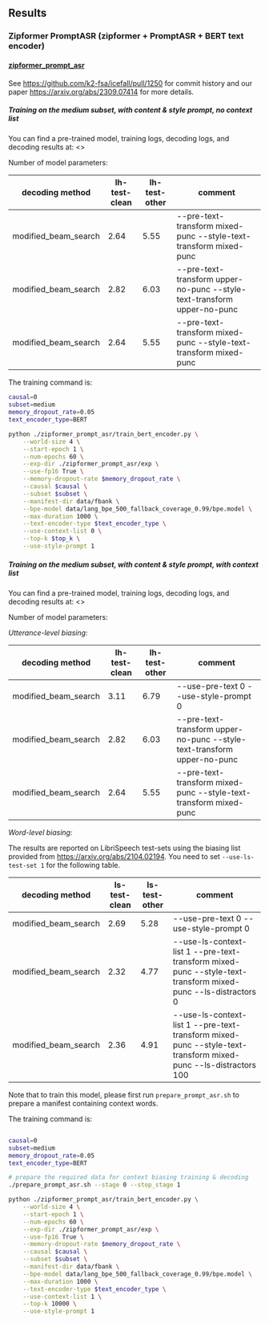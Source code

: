 ## Results

### Zipformer PromptASR (zipformer + PromptASR + BERT text encoder)

#### [zipformer_prompt_asr](./zipformer_prompt_asr)

See <https://github.com/k2-fsa/icefall/pull/1250> for commit history and
our paper <https://arxiv.org/abs/2309.07414> for more details.



##### Training on the medium subset, with content & style prompt, no context list

You can find a pre-trained model, training logs, decoding logs, and decoding results at: <>

Number of model parameters:

| decoding method      | lh-test-clean | lh-test-other | comment             |
|----------------------|---------------|---------------|---------------------|
| modified_beam_search        |   2.64        |    5.55       |    --pre-text-transform mixed-punc --style-text-transform mixed-punc       |
| modified_beam_search        |   2.82        |    6.03       |    --pre-text-transform upper-no-punc --style-text-transform upper-no-punc       |
| modified_beam_search        |   2.64        |    5.55       |    --pre-text-transform mixed-punc --style-text-transform mixed-punc       |


The training command is:

```bash
causal=0
subset=medium
memory_dropout_rate=0.05
text_encoder_type=BERT

python ./zipformer_prompt_asr/train_bert_encoder.py \
    --world-size 4 \
    --start-epoch 1 \
    --num-epochs 60 \
    --exp-dir ./zipformer_prompt_asr/exp \
    --use-fp16 True \
    --memory-dropout-rate $memory_dropout_rate \
    --causal $causal \
    --subset $subset \
    --manifest-dir data/fbank \
    --bpe-model data/lang_bpe_500_fallback_coverage_0.99/bpe.model \
    --max-duration 1000 \
    --text-encoder-type $text_encoder_type \
    --use-context-list 0 \
    --top-k $top_k \
    --use-style-prompt 1
```

##### Training on the medium subset, with content & style prompt, with context list

You can find a pre-trained model, training logs, decoding logs, and decoding results at: <>

Number of model parameters:

*Utterance-level biasing:*

| decoding method      | lh-test-clean | lh-test-other | comment             |
|----------------------|---------------|---------------|---------------------|
| modified_beam_search        |   3.11        |    6.79       |    --use-pre-text 0 --use-style-prompt 0    |
| modified_beam_search        |   2.82        |    6.03       |    --pre-text-transform upper-no-punc --style-text-transform upper-no-punc       |
| modified_beam_search        |   2.64        |    5.55       |    --pre-text-transform mixed-punc --style-text-transform mixed-punc       |

*Word-level biasing:*

The results are reported on LibriSpeech test-sets using the biasing list provided from <https://arxiv.org/abs/2104.02194>. You need to set `--use-ls-test-set 1` for the following table.


| decoding method      | ls-test-clean | ls-test-other | comment             |
|----------------------|---------------|---------------|---------------------|
| modified_beam_search        |   2.69        |    5.28       |    --use-pre-text 0 --use-style-prompt 0    |
| modified_beam_search        |   2.32        |    4.77       |    --use-ls-context-list 1 --pre-text-transform mixed-punc --style-text-transform mixed-punc --ls-distractors 0       |
| modified_beam_search        |   2.36        |    4.91       |    --use-ls-context-list 1 --pre-text-transform mixed-punc --style-text-transform mixed-punc --ls-distractors 100       |



Note that to train this model, please first run `prepare_prompt_asr.sh` to prepare a
manifest containing context words.

The training command is:

```bash

causal=0
subset=medium
memory_dropout_rate=0.05
text_encoder_type=BERT

# prepare the required data for context biasing training & decoding
./prepare_prompt_asr.sh --stage 0 --stop_stage 1

python ./zipformer_prompt_asr/train_bert_encoder.py \
    --world-size 4 \
    --start-epoch 1 \
    --num-epochs 60 \
    --exp-dir ./zipformer_prompt_asr/exp \
    --use-fp16 True \
    --memory-dropout-rate $memory_dropout_rate \
    --causal $causal \
    --subset $subset \
    --manifest-dir data/fbank \
    --bpe-model data/lang_bpe_500_fallback_coverage_0.99/bpe.model \
    --max-duration 1000 \
    --text-encoder-type $text_encoder_type \
    --use-context-list 1 \
    --top-k 10000 \
    --use-style-prompt 1
```
